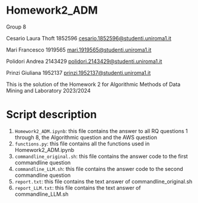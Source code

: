 # Homework2_ADM

Group 8

Cesario Laura Thoft 1852596 cesario.1852596@studenti.uniroma1.it

Mari Francesco 1919565 mari.1919565@studenti.uniroma1.it

Polidori Andrea 2143429 polidori.2143429@studenti.uniroma1.it

Prinzi Giuliana 1952137  prinzi.1952137@studenti.uniroma1.it

This is the solution of the Homework 2 for Algorithmic Methods of Data Mining and Laboratory 2023/2024

# Script description

1. `Homework2_ADM.ipynb`: this file contains the answer to all RQ questions 1 through 8, the Algorithmic question and the AWS question
2. `functions.py`: this file contains all the functions used in Homework2_ADM.ipynb
3. `commandline_original.sh`: this file contains the answer code to the first commandline question
4. `commandline_LLM.sh`: this file contains the answer code to the second commandline question
5. `report.txt`: this file contains the text answer of commandline_original.sh
6. `report_LLM.txt`: this file contains the text answer of commandline_LLM.sh
